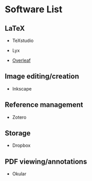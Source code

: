 
# Software List

## LaTeX

- TeXstudio

- Lyx

- [Overleaf](https://www.overleaf.com/) 

## Image editing/creation

- Inkscape

## Reference management

- Zotero

## Storage

- Dropbox

## PDF viewing/annotations

- Okular
